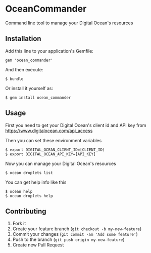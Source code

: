 # OceanCommander

Command line tool to manage your Digital Ocean's resources

## Installation

Add this line to your application's Gemfile:

    gem 'ocean_commander'

And then execute:

    $ bundle

Or install it yourself as:

    $ gem install ocean_commander

## Usage

First you need to get your Digital Ocean's client id and API key from https://www.digitalocean.com/api_access

Then you can set these environment variables

    $ export DIGITAL_OCEAN_CLIENT_ID=[CLIENT_ID]
    $ export DIGITAL_OCEAN_API_KEY=[API_KEY]

Now you can manage your Digital Ocean's resources

    $ ocean droplets list

You can get help info like this

    $ ocean help
    $ ocean droplets help

## Contributing

1. Fork it
2. Create your feature branch (`git checkout -b my-new-feature`)
3. Commit your changes (`git commit -am 'Add some feature'`)
4. Push to the branch (`git push origin my-new-feature`)
5. Create new Pull Request
